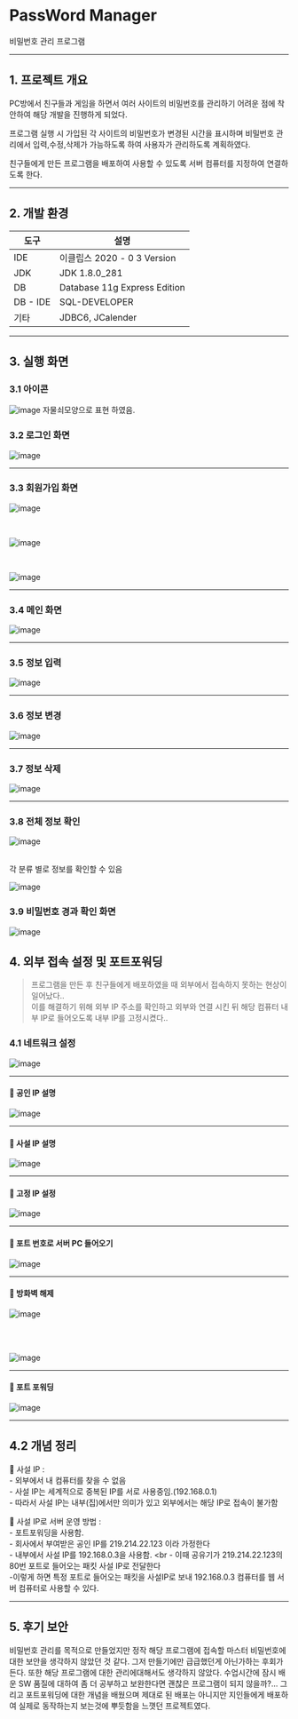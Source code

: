 # PassWord Manager
비밀번호 관리 프로그램

---

## 1. 프로젝트 개요 
PC방에서 친구들과 게임을 하면서 여러 사이트의 비밀번호를 관리하기 어려운 점에 착안하여 해당 개발을 진행하게 되었다.<br>
<p>프로그램 실행 시 가입된 각 사이트의 비밀번호가 변경된 시간을 표시하며 비밀번호 관리에서 입력,수정,삭제가 가능하도록 하여 사용자가 관리하도록 계획하였다.</p>
<p>친구들에게 만든 프로그램을 배포하여 사용할 수 있도록 서버 컴퓨터를 지정하여 연결하도록 한다.</p>

---

## 2. 개발 환경
| 도구 | 설명 |
| ------------ | ------------- |
| IDE | 이클립스  2020 -  0 3 Version |
| JDK |  JDK 1.8.0_281 |
| DB | Database 11g Express Edition |
| DB - IDE | SQL-DEVELOPER |
| 기타 | JDBC6, JCalender |

---

## 3. 실행 화면
### 3.1 아이콘

![image](https://user-images.githubusercontent.com/110041859/199970028-a5de2513-c05e-401b-ba49-c4aa78e3a460.png) 자물쇠모양으로 표현 하였음.

### 3.2 로그인 화면
![image](https://user-images.githubusercontent.com/110041859/200115141-d26ce691-23ca-4b97-8710-2a41938e4287.png)

---

### 3.3 회원가입 화면 

![image](https://user-images.githubusercontent.com/110041859/200115421-07f20ff1-a449-456a-9bd6-a3533e131c59.png)

<br>

![image](https://user-images.githubusercontent.com/110041859/200115457-5f9ea0f9-b450-4986-b192-9a63b6a7c2af.png)

<br>

![image](https://user-images.githubusercontent.com/110041859/200115490-3662dbc0-8558-4659-8cb4-972db4006733.png)

---

### 3.4 메인 화면

![image](https://user-images.githubusercontent.com/110041859/200115514-6d67a360-d888-41d4-bf9c-36c8f7934f93.png)

---

### 3.5 정보 입력 

![image](https://user-images.githubusercontent.com/110041859/200115643-4654dcab-36e2-48ae-be03-2ebbf8932ab4.png)

---

### 3.6 정보 변경

![image](https://user-images.githubusercontent.com/110041859/200115675-ba961e52-d4e9-4f7c-b6d1-0dbb3fa28073.png)

---

### 3.7 정보 삭제

![image](https://user-images.githubusercontent.com/110041859/200115689-0c309526-b7c0-4249-8691-b6397f0b6613.png)

---

### 3.8 전체 정보 확인 

![image](https://user-images.githubusercontent.com/110041859/200115948-27f2e7dc-e7c9-4054-9d0e-199888b7188c.png)

<br>
각 분류 별로 정보를 확인할 수 있음
<br>

![image](https://user-images.githubusercontent.com/110041859/200115955-2f12f7b3-d80d-44d8-b816-fe0f0ab5d227.png)

### 3.9 비밀번호 경과 확인 화면 

![image](https://user-images.githubusercontent.com/110041859/200116090-81f289ae-8bb6-434f-b58f-19bc411c219a.png)

## 4. 외부 접속 설정 및 포트포워딩 
> 프로그램을 만든 후 친구들에게 배포하였을 때 외부에서 접속하지 못하는 현상이 일어났다..<br> 이를 해결하기 위해 외부 IP 주소를 확인하고 외부와 연결 시킨 뒤 해당 컴퓨터 내부 IP로 들어오도록 내부 IP를 고정시켰다..<br> 

### 4.1 네트워크 설정

![image](https://user-images.githubusercontent.com/110041859/200116305-2776a996-3e4e-4db4-bc50-ee5f64cf6dcb.png)

---

#### 🎈 공인 IP 설명 

![image](https://user-images.githubusercontent.com/110041859/200116315-80b2b6ca-2b29-40c7-adad-774cb392692a.png)

---

#### 🎈 사설 IP 설명

![image](https://user-images.githubusercontent.com/110041859/200116328-322d10c7-c957-469d-98fa-950c20e1fae1.png)

---

#### 🎈 고정 IP 설정

![image](https://user-images.githubusercontent.com/110041859/200116339-512246c6-e669-4afe-9495-0741ba08b0eb.png)

---

#### 🎈 포트 번호로 서버 PC 들어오기

![image](https://user-images.githubusercontent.com/110041859/200116486-c466c5af-8b8d-40b0-8d6f-f13be49b4849.png)

---

#### 🎈 방화벽 해제

![image](https://user-images.githubusercontent.com/110041859/200116510-37e857fe-f6cf-467d-8f45-3d71cb51bb4f.png)

<br>
<br>

![image](https://user-images.githubusercontent.com/110041859/200116523-902691ac-8b6c-40c4-8fe7-b66bef0c86a8.png)

---

#### 🎈 포트 포워딩

![image](https://user-images.githubusercontent.com/110041859/200116558-77c5d0ed-75d7-40d5-bf3b-723242a4e6ad.png)

---


## 4.2 개념 정리
🧨 사설 IP :<br> - 외부에서 내 컴퓨터를 찾을 수 없음 <br> - 사설 IP는 세계적으로 중복된 IP를 서로 사용중임.(192.168.0.1) <br> - 따라서 사설 IP는 내부(집)에서만 의미가 있고 외부에서는 해당 IP로 접속이 불가함 <br>

🧨 사설 IP로 서버 운영 방법  : <br> - 포트포워딩을 사용함. <br> - 회사에서 부여받은 공인 IP를 219.214.22.123 이라 가정한다 <br> - 내부에서 사설 IP를 192.168.0.3을 사용함.
<br - 이때 공유기가 219.214.22.123의 80번 포트로 들어오는 패킷 사설 IP로 전달한다 <br> -이렇게 하면 특정 포트로 들어오는 패킷을 사설IP로 보내 192.168.0.3 컴퓨터를 웹 서버 컴퓨터로 사용할 수 있다. 

---

## 5. 후기 보안 
 
비밀번호 관리를 목적으로 만들었지만 정작 해당 프로그램에 접속할 마스터 비밀번호에 대한 보안을 생각하지 않았던 것 같다.
그저 만들기에만 급급했던게 아닌가하는 후회가 든다. 또한 해당 프로그램에 대한 관리에대해서도 생각하지 않았다.
수업시간에 잠시 배운 SW 품질에 대하여 좀 더 공부하고 보완한다면 괜찮은 프로그램이 되지 않을까?...
그리고 포트포워딩에 대한 개념을 배웠으며 제대로 된 배포는 아니지만 지인들에게 배포하여 실제로 동작하는지 보는것에 뿌듯함을 느꼇던 프로젝트였다.

